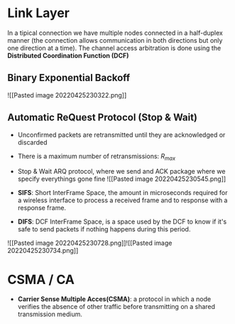 # Link Layer
In a tipical connection we have multiple nodes connected in a half-duplex manner (the connection allows communication in both directions but only one direction at a time). 
The channel access arbitration is done using the **Distributed Coordination Function (DCF)** 

## Binary Exponential Backoff
![[Pasted image 20220425230322.png]]


## Automatic ReQuest Protocol (Stop & Wait)
* Unconfirmed packets are retransmitted until they are acknowledged or discarded
* There is a maximum number of retransmissions: $R_{max}$
* Stop & Wait ARQ protocol, where we send and ACK package where we specify everythings gone fine
![[Pasted image 20220425230545.png]]

* **SIFS**: Short InterFrame Space, the amount in microseconds required for a wireless interface to process a received frame and to response with a response frame.
* **DIFS**: DCF InterFrame Space, is a space used by the DCF to know if it's safe to send packets if nothing happens during this period.

![[Pasted image 20220425230728.png]]![[Pasted image 20220425230734.png]]

# CSMA / CA
* **Carrier Sense Multiple Acces(CSMA)**:  a protocol in which a node verifies the absence of other traffic before transmitting on a shared transmission medium.
 